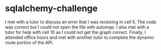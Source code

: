 # sqlalchemy-challenge
I met with a tutor to discuss an error that I was receiving in cell 5. The code was correct but I could not open the file with automap. I also met with a tutor for help with cell 10 as I could not get the graph correct. Finally, I attended office hours and met with another tutor to complete the dynamic route portion of the API.